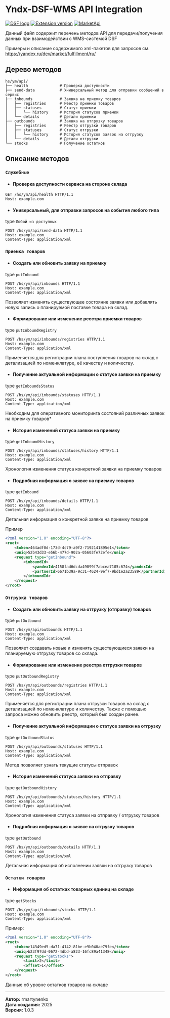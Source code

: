 
# Yndx-DSF-WMS API Integration

[![DSF logo](https://img.shields.io/badge/DSF%20Trading-blue?link=https%3A%2F%2Fdsf.kz%2F
)](https://dsf.kz)
[![Extension version](https://img.shields.io/badge/extension-v.1.0.1.15-blue
)](https://dsf.kz)
[![MarketApi](https://img.shields.io/badge/%D0%9E%D0%BF%D0%B8%D1%81%D0%B0%D0%BD%D0%B8%D0%B5%20API%20%D0%B4%D0%BB%D1%8F%20%D0%B2%D0%B7%D0%B0%D0%B8%D0%BC%D0%BE%D0%B4%D0%B5%D0%B9%D1%81%D1%82%D0%B2%D0%B8%D1%8F-xml-green?style=flat-square&logo=%23F9AB00&link=https%3A%2F%2Fyandex.ru%2Fdev%2Fmarket%2Ffulfillment%2Fru%2F
)](https://yandex.ru/dev/market/fulfillment/ru/)

Данный файл содержит перечень методов API для передачи/получения данных при взаимодействии с WMS-системой DSF

Примеры и описание содержимого xml-пакетов для запросов см. <https://yandex.ru/dev/market/fulfillment/ru/>

## Дерево методов

```text
hs/ym/api/
├── health              # Проверка доступности
├── send-data           # Универсальный метод для отправки сообщений в сервис
├── inbounds            # Заявка на приемку товаров
│   ├── registries      # Реестр приемки товаров 
│   ├── statuses        # Статус приемки
│   │   └── history     # История статусов приемки
│   └── details         # Детали приемки
├── outbounds           # Заявка на отгрузку товаров
│   ├── registries      # Реестр отгрузки товаров
│   ├── statuses        # Статус отгрузки
│   │   └── history     # История статусов заявок на отгрузку
│   └── details         # Детали отгрузки
└── stocks              # Получение остатков                 
```

## Описание методов

### `Служебные`

- #### Проверка доступности сервиса на стороне склада

```text
GET /hs/ym/api/health HTTP/1.1
Host: example.com
```

- #### Универсальный, для отправки запросов на события любого типа

type `Любой из доступных`

```text
POST /hs/ym/api/send-data HTTP/1.1
Host: example.com
Content-Type: application/xml
```

### `Приемка товаров`

- #### Создать или обновить заявку на приемку

type `putInbound`

```text
POST /hs/ym/api/inbounds HTTP/1.1
Host: example.com
Content-Type: application/xml
```

Позволяет изменять существующее состояние заявки или добавлять новую запись о планируемой поставке товара на склад.

- #### Формирование или изменение реестра приемки товаров

type `putInboundRegistry`

```text
POST /hs/ym/api/inbounds/registries HTTP/1.1
Host: example.com
Content-Type: application/xml
```

Применяется для регистрации плана поступления товаров на склад с детализацией по номенклатуре, её качеству и количеству.

- #### Получение актуальной информации о статусе заявки на приемку

type `getInboundsStatus`

```text
POST /hs/ym/api/inbounds/statuses HTTP/1.1
Host: example.com
Content-Type: application/xml
```

Необходим для оперативного мониторинга состояний различных заявок на приемку товаров*

- #### История изменений статуса заявки на приемку

type `getInboundHistory`

```text
POST /hs/ym/api/inbounds/statuses/history HTTP/1.1
Host: example.com
Content-Type: application/xml
```

Хронология изменения статуса конкретной заявки на приемку товаров

- #### Подробная информация о заявке на приемку товаров

type `getInbound`

```text
POST /hs/ym/api/inbounds/details HTTP/1.1
Host: example.com
Content-Type: application/xml
```

Детальная информация о конкретной заявке на приемку товаров

Пример

```XML
<?xml version="1.0" encoding="UTF-8"?>
<root>
    <token>464adf0d-173d-4c79-a9f2-7192141895e1</token>
    <uniq>52b43d33-e56b-477d-902a-05603fe72efe</uniq>
    <request type="getInbound">
        <inboundId>
            <yandexId>4158fad6dcda49099f7abcea7105c674</yandexId>
            <partnerId>6671b39a-9c31-4624-9ef7-9bd1e2a23589</partnerId>
        </inboundId>   
    </request>
</root>
```

### `Отгрузка товаров`

- #### Создать или обновить заявку на отгрузку (отправку) товаров

type `putOutbound`

```text
POST /hs/ym/api/outbounds HTTP/1.1
Host: example.com
Content-Type: application/xml
```

Позволяет создавать новые и изменять существующиеся заявки на планируемую отгрузку товаров со склада.

- #### Формирование или изменение реестра отгрузки товаров

type `putOutboundRegistry`

```text
POST /hs/ym/api/outbounds/registries HTTP/1.1
Host: example.com
Content-Type: application/xml
```

Применяется для регистрации плана отгрузки товаров на склад с детализацией по номенклатуре и количеству. Также с помощью запроса можно обновить реестр, который был создан ранее.

- #### Получение актуальной информации о статусе заявки на отгрузку

type `getOutboundStatus`

```text
POST /hs/ym/api/outbounds/statuses HTTP/1.1
Host: example.com
Content-Type: application/xml
```

Метод позволяет узнать текущие статусы отправок

- #### История изменений статуса заявки на отправку

type `getOutboundHistory`

```text
POST /hs/ym/api/outbounds/statuses/history HTTP/1.1
Host: example.com
Content-Type: application/xml
```

Хронология изменения статуса заявки на отправку / отгрузку товаров

- #### Подробная информация о заявке на отгрузку товаров

type `getOutbound`

```text
POST /hs/ym/api/outbounds/details HTTP/1.1
Host: example.com
Content-Type: application/xml
```

Детальная информация об исполнении заявки на отгрузку товаров

### `Остатки товаров`

- #### Информация об остатках товарных единиц на складе

type `getStocks`

```text
POST /hs/ym/api/inbounds/stocks HTTP/1.1
Host: example.com
Content-Type: application/xml
```

Пример:

```XML
<?xml version="1.0" encoding="UTF-8"?>
<root>
    <token>14349ed5-da71-4142-81be-e9b040ae79fe</token>
    <uniq>b23f97dd-0672-4dbd-a823-16fc89a41348</uniq>
    <request type="getStocks">
        <limit>2</limit>
        <offset>1</offset>    
    </request>
</root>
```

Данные об уровне остатков товаров на складе

---
**Автор:** rmartynenko  
**Дата создания:** 2025  
**Версия:** 1.0.3
